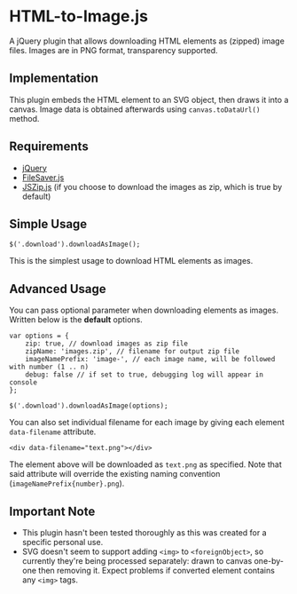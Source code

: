 HTML-to-Image.js
================

A jQuery plugin that allows downloading HTML elements as (zipped) image files. Images are in PNG format, transparency supported.


Implementation
--------------

This plugin embeds the HTML element to an SVG object, then draws it into a canvas. Image data is obtained afterwards using `canvas.toDataUrl()` method.


Requirements
------------

- [jQuery](http://jquery.com/download/)
- [FileSaver.js](https://github.com/eligrey/FileSaver.js/)
- [JSZip.js](http://stuk.github.io/jszip/) (if you choose to download the images as zip, which is true by default)


Simple Usage
------------

	$('.download').downloadAsImage();

This is the simplest usage to download HTML elements as images.


Advanced Usage
--------------

You can pass optional parameter when downloading elements as images. Written below is the **default** options.

	var options = {
		zip: true, // download images as zip file
		zipName: 'images.zip', // filename for output zip file
		imageNamePrefix: 'image-', // each image name, will be followed with number (1 .. n)
		debug: false // if set to true, debugging log will appear in console
	};

	$('.download').downloadAsImage(options);

You can also set individual filename for each image by giving each element `data-filename` attribute.

	<div data-filename="text.png"></div>

The element above will be downloaded as `text.png` as specified. Note that said attribute will override the existing naming convention (`imageNamePrefix{number}.png`).


Important Note
--------------

- This plugin hasn't been tested thoroughly as this was created for a specific personal use.
- SVG doesn't seem to support adding `<img>` to `<foreignObject>`, so currently they're being processed separately: drawn to canvas one-by-one then removing it. Expect problems if converted element contains any `<img>` tags.

